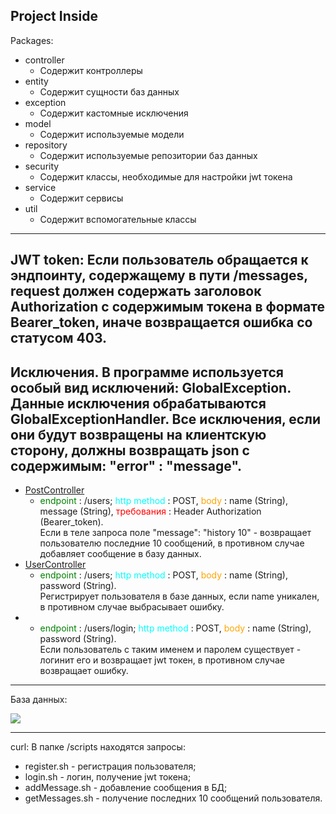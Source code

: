 Project Inside
---
Packages:
- controller
    - Содержит контроллеры
- entity
    - Содержит сущности баз данных
- exception
    - Содержит кастомные исключения
- model
    - Содержит используемые модели
- repository
    - Содержит используемые репозитории баз данных
- security
    - Содержит классы, необходимые для настройки jwt токена
- service
    - Содержит сервисы
- util
    - Содержит вспомогательные классы
---
JWT token:
Если пользователь обращается к эндпоинту, содержащему в пути /messages, request должен содержать заголовок Authorization с содержимым токена в формате Bearer_token, иначе возвращается ошибка со статусом 403.
---
Исключения. В программе используется особый вид исключений: GlobalException. Данные исключения обрабатываются GlobalExceptionHandler.
Все исключения, если они будут возвращены на клиентскую сторону, должны возвращать json с содержимым: "error" : "message".
---
- [PostController](src/main/java/ru/dimas224/yandex/controller/PostController.java)
  - <span style = "color:Green"> endpoint </span>: /users; <span style = "color:Cyan"> http method </span>: POST,   <span style="color:Orange"> body </span>: name (String), message (String),   <span style="color:Red"> требования </span>: Header Authorization (Bearer_token).  
  Если в теле запроса поле "message": "history 10" - возвращает пользователю последние 10 сообщений, в противном случае добавляет сообщение в базу данных. 
- [UserController](src/main/java/ru/dimas224/yandex/controller/UserController.java)
  -  <span style = "color:Green"> endpoint </span>: /users; <span style = "color:Cyan"> http method </span>: POST,   <span style="color:Orange"> body </span>: name (String), password (String).  
  Регистрирует пользователя в базе данных, если name уникален, в противном случае выбрасывает ошибку.
- -  <span style = "color:Green"> endpoint </span>: /users/login; <span style = "color:Cyan"> http method </span>: POST,   <span style="color:Orange"> body </span>: name (String), password (String).  
  Если пользователь с таким именем и паролем существует - логинит его и возвращает jwt токен, в противном случае возвращает ошибку.
---
База данных:

![](../../../Downloads/public.png)

---
curl:
В папке /scripts находятся запросы:
- register.sh - регистрация пользователя;
- login.sh - логин, получение jwt токена;
- addMessage.sh - добавление сообщения в БД;
- getMessages.sh - получение последних 10 сообщений пользователя.